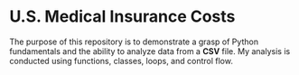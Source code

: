 # U.S. Medical Insurance Costs

The purpose of this repository is to demonstrate a grasp of Python fundamentals and the ability to analyze data from a **CSV** file. My analysis is conducted using functions, classes, loops, and control flow.
